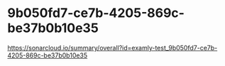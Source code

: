 # 9b050fd7-ce7b-4205-869c-be37b0b10e35
https://sonarcloud.io/summary/overall?id=examly-test_9b050fd7-ce7b-4205-869c-be37b0b10e35
